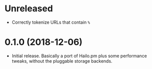 # Unreleased

- Correctly tokenize URLs that contain `%`

# 0.1.0 (2018-12-06)

- Initial release. Basically a port of Hailo.pm plus some performance
  tweaks, without the pluggable storage backends.
